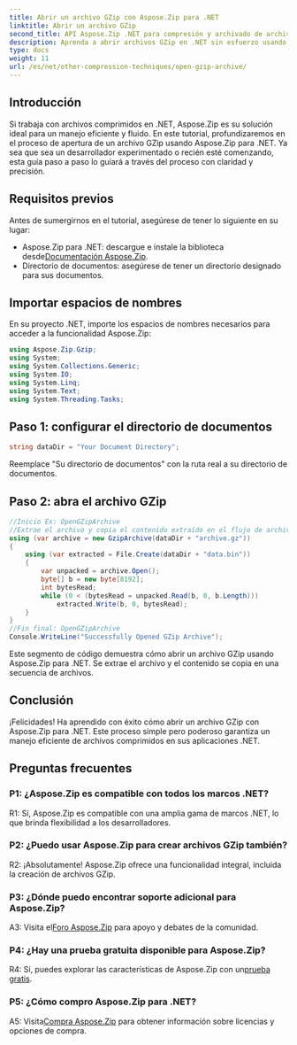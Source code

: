 ```yaml
---
title: Abrir un archivo GZip con Aspose.Zip para .NET
linktitle: Abrir un archivo GZip
second_title: API Aspose.Zip .NET para compresión y archivado de archivos
description: Aprenda a abrir archivos GZip en .NET sin esfuerzo usando Aspose.Zip. Siga nuestra guía paso a paso para un manejo de archivos eficiente y fluido.
type: docs
weight: 11
url: /es/net/other-compression-techniques/open-gzip-archive/
---
```

## Introducción

Si trabaja con archivos comprimidos en .NET, Aspose.Zip es su solución ideal para un manejo eficiente y fluido. En este tutorial, profundizaremos en el proceso de apertura de un archivo GZip usando Aspose.Zip para .NET. Ya sea que sea un desarrollador experimentado o recién esté comenzando, esta guía paso a paso lo guiará a través del proceso con claridad y precisión.

## Requisitos previos

Antes de sumergirnos en el tutorial, asegúrese de tener lo siguiente en su lugar:

-  Aspose.Zip para .NET: descargue e instale la biblioteca desde[Documentación Aspose.Zip](https://reference.aspose.com/zip/net/).
- Directorio de documentos: asegúrese de tener un directorio designado para sus documentos.

## Importar espacios de nombres

En su proyecto .NET, importe los espacios de nombres necesarios para acceder a la funcionalidad Aspose.Zip:

```csharp
using Aspose.Zip.Gzip;
using System;
using System.Collections.Generic;
using System.IO;
using System.Linq;
using System.Text;
using System.Threading.Tasks;
```

## Paso 1: configurar el directorio de documentos

```csharp
string dataDir = "Your Document Directory";
```

Reemplace "Su directorio de documentos" con la ruta real a su directorio de documentos.

## Paso 2: abra el archivo GZip

```csharp
//Inicio Ex: OpenGZipArchive
//Extrae el archivo y copia el contenido extraído en el flujo de archivos.
using (var archive = new GzipArchive(dataDir + "archive.gz"))
{
    using (var extracted = File.Create(dataDir + "data.bin"))
    {
        var unpacked = archive.Open();
        byte[] b = new byte[8192];
        int bytesRead;
        while (0 < (bytesRead = unpacked.Read(b, 0, b.Length)))
            extracted.Write(b, 0, bytesRead);
    }
}
//Fin final: OpenGZipArchive
Console.WriteLine("Successfully Opened GZip Archive");
```

Este segmento de código demuestra cómo abrir un archivo GZip usando Aspose.Zip para .NET. Se extrae el archivo y el contenido se copia en una secuencia de archivos.

## Conclusión

¡Felicidades! Ha aprendido con éxito cómo abrir un archivo GZip con Aspose.Zip para .NET. Este proceso simple pero poderoso garantiza un manejo eficiente de archivos comprimidos en sus aplicaciones .NET.

## Preguntas frecuentes

### P1: ¿Aspose.Zip es compatible con todos los marcos .NET?

R1: Sí, Aspose.Zip es compatible con una amplia gama de marcos .NET, lo que brinda flexibilidad a los desarrolladores.

### P2: ¿Puedo usar Aspose.Zip para crear archivos GZip también?

R2: ¡Absolutamente! Aspose.Zip ofrece una funcionalidad integral, incluida la creación de archivos GZip.

### P3: ¿Dónde puedo encontrar soporte adicional para Aspose.Zip?

 A3: Visita el[Foro Aspose.Zip](https://forum.aspose.com/c/zip/37) para apoyo y debates de la comunidad.

### P4: ¿Hay una prueba gratuita disponible para Aspose.Zip?

 R4: Sí, puedes explorar las características de Aspose.Zip con un[prueba gratis](https://releases.aspose.com/).

### P5: ¿Cómo compro Aspose.Zip para .NET?

 A5: Visita[Compra Aspose.Zip](https://purchase.aspose.com/buy) para obtener información sobre licencias y opciones de compra.